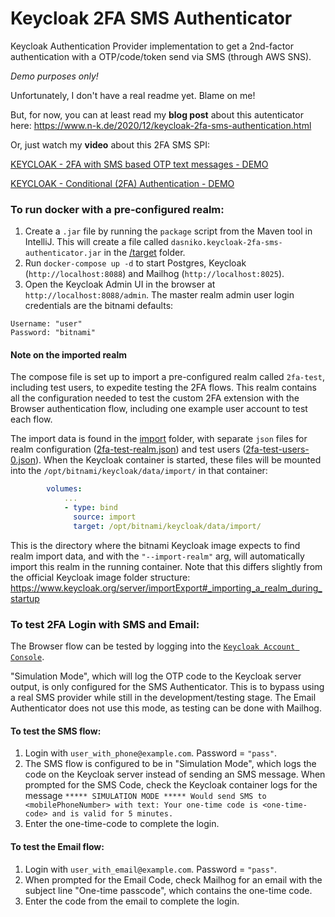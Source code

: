 # Keycloak 2FA SMS Authenticator

Keycloak Authentication Provider implementation to get a 2nd-factor authentication with a OTP/code/token send via SMS (through AWS SNS).

_Demo purposes only!_

Unfortunately, I don't have a real readme yet.
Blame on me!

But, for now, you can at least read my **blog post** about this autenticator here:
https://www.n-k.de/2020/12/keycloak-2fa-sms-authentication.html

Or, just watch my **video** about this 2FA SMS SPI:

[KEYCLOAK - 2FA with SMS based OTP text messages - DEMO](http://www.youtube.com/watch?v=GQi19817fFk "")

[KEYCLOAK - Conditional (2FA) Authentication - DEMO](http://www.youtube.com/watch?v=FHJ5WOx1es0 "")


### To run docker with a pre-configured realm:

1. Create a `.jar` file by running the `package` script from the Maven tool in IntelliJ. This will create a file called `dasniko.keycloak-2fa-sms-authenticator.jar` in the [/target](./target/) folder.
2. Run `docker-compose up -d` to start Postgres, Keycloak (`http://localhost:8088`) and Mailhog (`http://localhost:8025`).
3. Open the Keycloak Admin UI in the browser at `http://localhost:8088/admin`. The master realm admin user login credentials are the bitnami defaults:
```
Username: "user"
Password: "bitnami"
```

#### Note on the imported realm

The compose file is set up to import a pre-configured realm called `2fa-test`, including test users, to expedite testing the 2FA flows. This realm contains all the configuration needed to test the custom 2FA extension with the Browser authentication flow, including one example user account to test each flow.

The import data is found in the [import](./import/) folder, with separate `json` files for realm configuration ([2fa-test-realm.json](./import/2fa-test-realm.json)) and test users ([2fa-test-users-0.json](./import/2fa-test-users-0.json)). When the Keycloak container is started, these files will be mounted into the `/opt/bitnami/keycloak/data/import/` in that container:

```yaml
        volumes:
            ...
            - type: bind
              source: import
              target: /opt/bitnami/keycloak/data/import/
```

This is the directory where the bitnami Keycloak image expects to find realm import data, and with the `"--import-realm"` arg, will automatically import this realm in the running container.  Note that this differs slightly from the official Keycloak image folder structure: https://www.keycloak.org/server/importExport#_importing_a_realm_during_startup

### To test 2FA Login with SMS and Email:

The Browser flow can be tested by logging into the [`Keycloak Account Console`](http://localhost:8088/realms/2fa-test/account).

"Simulation Mode", which will log the OTP code to the Keycloak server output, is only configured for the SMS Authenticator. This is to bypass using a real SMS provider while still in the development/testing stage.
The Email Authenticator does not use this mode, as testing can be done with Mailhog.

#### To test the SMS flow:

1. Login with `user_with_phone@example.com`. Password = `"pass"`.
2. The SMS flow is configured to be in "Simulation Mode", which logs the code on the Keycloak server instead of sending an SMS message. When prompted for the SMS Code, check the Keycloak container logs for the message `***** SIMULATION MODE ***** Would send SMS to <mobilePhoneNumber> with text: Your one-time code is <one-time-code> and is valid for 5 minutes.`
3. Enter the one-time-code to complete the login.

#### To test the Email flow:

1. Login with `user_with_email@example.com`. Password = `"pass"`.
2. When prompted for the Email Code, check Mailhog for an email with the subject line "One-time passcode", which contains the one-time code.
3. Enter the code from the email to complete the login.


